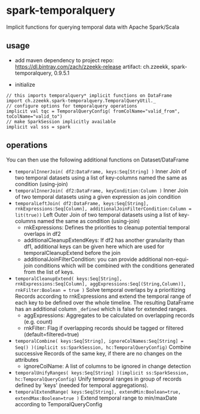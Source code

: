 # spark-temporalquery
Implicit functions for querying temporal data with Apache Spark/Scala

## usage

- add maven dependency to project
  repo: https://dl.bintray.com/zach/zzeekk-release
  artifact: ch.zzeekk, spark-temporalquery, 0.9.5.1

- initialize
```
// this imports temporalquery* implicit functions on DataFrame
import ch.zzeekk.spark-temporalquery.TemporalQueryUtil._
// configure options for temporalquery operations
implicit val tqc = TemporalQueryConfig( fromColName="valid_from", toColName="valid_to")
// make SparkSession implicitly available
implicit val sss = spark
```

## operations
You can then use the following additional functions on Dataset/DataFrame
- `temporalInnerJoin( df2:DataFrame, keys:Seq[String] )`
  Inner Join of two temporal datasets using a list of key-columns named the same as condition (using-join)
- `temporalInnerJoin( df2:DataFrame, keyCondition:Column )`
  Inner Join of two temporal datasets using a given expression as join condition
- `temporalLeftJoin( df2:DataFrame, keys:Seq[String], rnkExpressions:Seq[Column], additionalJoinFilterCondition:Column = lit(true))`
  Left Outer Join of two temporal datasets using a list of key-columns named the same as condition (using-join)
  - rnkExpressions: Defines the priorities to cleanup potential temporal overlaps in df2
  - additionalCleanupExtendKeys: If df2 has another granularity than df1, additional keys can be given here which are used for temporalCleanupExtend before the join
  - additionalJoinFilterCondition: you can provide additional non-equi-join conditions which will be combined with the conditions generated from the list of keys.
- `temporalCleanupExtend( keys:Seq[String], rnkExpressions:Seq[Column], aggExpressions:Seq[(String,Column)], rnkFilter:Boolean = true )`
  Solve temporal overlaps by a prioritizing Records according to rnkExpressions and extend the temporal range of each key to be defined over the whole timeline. The resulting DataFrame has an additional column `_defined` which is false for extended ranges.
  - aggExpressions: Aggregates to be calculated on overlapping records (e.g. count)
  - rnkFilter: Flag if overlapping records should be tagged or filtered (default=filtered=true)
- `temporalCombine( keys:Seq[String], ignoreColNames:Seq[String] = Seq() )(implicit ss:SparkSession, hc:TemporalQueryConfig)`
  Combine successive Records of the same key, if there are no changes on the attributes
  - ignoreColName: A list of columns to be ignored in change detection
- `temporalUnifyRanges( keys:Seq[String] )(implicit ss:SparkSession, hc:TemporalQueryConfig)`
  Unify temporal ranges in group of records defined by 'keys' (needed for temporal aggregations).
- `temporalExtendRange( keys:Seq[String], extendMin:Boolean=true, extendMax:Boolean=true )`
  Extend temporal range to min/maxDate according to TemporalQueryConfig
